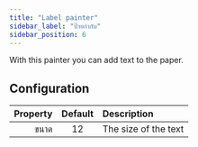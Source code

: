 ```yaml
---
title: "Label painter"
sidebar_label: "ป้ายกำกับ"
sidebar_position: 6
---
```



With this painter you can add text to the paper.

## Configuration

| Property | Default | Description          |
| --------:|:-------:|:-------------------- |
|     ขนาด |   12    | The size of the text |
